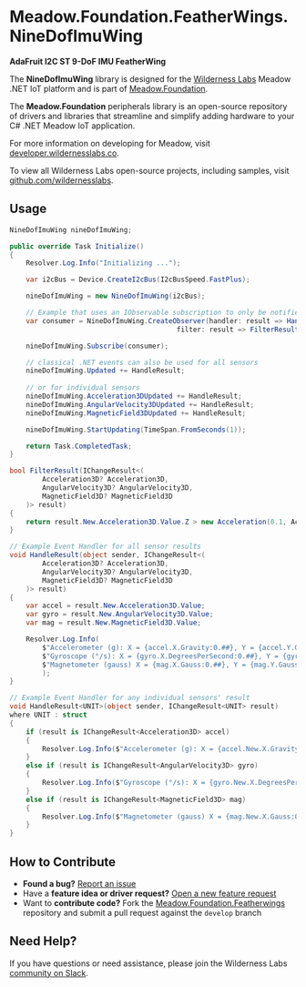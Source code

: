 # Meadow.Foundation.FeatherWings.NineDofImuWing

**AdaFruit I2C ST 9-DoF IMU FeatherWing**

The **NineDofImuWing** library is designed for the [Wilderness Labs](www.wildernesslabs.co) Meadow .NET IoT platform and is part of [Meadow.Foundation](https://developer.wildernesslabs.co/Meadow/Meadow.Foundation/).

The **Meadow.Foundation** peripherals library is an open-source repository of drivers and libraries that streamline and simplify adding hardware to your C# .NET Meadow IoT application.

For more information on developing for Meadow, visit [developer.wildernesslabs.co](http://developer.wildernesslabs.co/).

To view all Wilderness Labs open-source projects, including samples, visit [github.com/wildernesslabs](https://github.com/wildernesslabs/).

## Usage

```csharp
NineDofImuWing nineDofImuWing;

public override Task Initialize()
{
    Resolver.Log.Info("Initializing ...");

    var i2cBus = Device.CreateI2cBus(I2cBusSpeed.FastPlus);

    nineDofImuWing = new NineDofImuWing(i2cBus);

    // Example that uses an IObservable subscription to only be notified when the filter is satisfied
    var consumer = NineDofImuWing.CreateObserver(handler: result => HandleResult(this, result),
                                         filter: result => FilterResult(result));

    nineDofImuWing.Subscribe(consumer);

    // classical .NET events can also be used for all sensors
    nineDofImuWing.Updated += HandleResult;
    
    // or for individual sensors
    nineDofImuWing.Acceleration3DUpdated += HandleResult;
    nineDofImuWing.AngularVelocity3DUpdated += HandleResult;
    nineDofImuWing.MagneticField3DUpdated += HandleResult;

    nineDofImuWing.StartUpdating(TimeSpan.FromSeconds(1));

    return Task.CompletedTask;
}

bool FilterResult(IChangeResult<(
        Acceleration3D? Acceleration3D, 
        AngularVelocity3D? AngularVelocity3D, 
        MagneticField3D? MagneticField3D
    )> result)
{
    return result.New.Acceleration3D.Value.Z > new Acceleration(0.1, Acceleration.UnitType.Gravity);
}

// Example Event Handler for all sensor results
void HandleResult(object sender, IChangeResult<(
        Acceleration3D? Acceleration3D, 
        AngularVelocity3D? AngularVelocity3D, 
        MagneticField3D? MagneticField3D
    )> result)
{
    var accel = result.New.Acceleration3D.Value;
    var gyro = result.New.AngularVelocity3D.Value;
    var mag = result.New.MagneticField3D.Value;

    Resolver.Log.Info(
        $"Accelerometer (g): X = {accel.X.Gravity:0.##}, Y = {accel.Y.Gravity:0.##}, Z = {accel.Z.Gravity:0.##}; " +
        $"Gyroscope (°/s): X = {gyro.X.DegreesPerSecond:0.##}, Y = {gyro.Y.DegreesPerSecond:0.##}, Z = {gyro.Z.DegreesPerSecond:0.##}; " +
        $"Magnetometer (gauss) X = {mag.X.Gauss:0.##}, Y = {mag.Y.Gauss:0.##}, Z = {mag.Z.Gauss:0.##}"
        );
}

// Example Event Handler for any individual sensors' result
void HandleResult<UNIT>(object sender, IChangeResult<UNIT> result) 
where UNIT : struct
{
    if (result is IChangeResult<Acceleration3D> accel)
    {
        Resolver.Log.Info($"Accelerometer (g): X = {accel.New.X.Gravity:0.##}, Y = {accel.New.Y.Gravity:0.##}, Z = {accel.New.Z.Gravity:0.##}");
    }
    else if (result is IChangeResult<AngularVelocity3D> gyro)
    {
        Resolver.Log.Info($"Gyroscope (°/s): X = {gyro.New.X.DegreesPerSecond:0.##}, Y = {gyro.New.Y.DegreesPerSecond:0.##}, Z = {gyro.New.Z.DegreesPerSecond:0.##};");
    }
    else if (result is IChangeResult<MagneticField3D> mag)
    {
        Resolver.Log.Info($"Magnetometer (gauss) X = {mag.New.X.Gauss:0.##}, Y = {mag.New.Y.Gauss:0.##}, Z = {mag.New.Z.Gauss:0.##}");
    }
}

```
## How to Contribute

- **Found a bug?** [Report an issue](https://github.com/WildernessLabs/Meadow_Issues/issues)
- Have a **feature idea or driver request?** [Open a new feature request](https://github.com/WildernessLabs/Meadow_Issues/issues)
- Want to **contribute code?** Fork the [Meadow.Foundation.Featherwings](https://github.com/WildernessLabs/Meadow.Foundation.Featherwings) repository and submit a pull request against the `develop` branch


## Need Help?

If you have questions or need assistance, please join the Wilderness Labs [community on Slack](http://slackinvite.wildernesslabs.co/).
